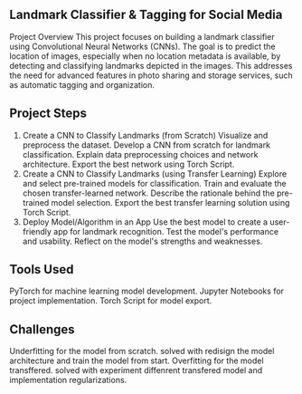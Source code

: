 
## Landmark Classifier & Tagging for Social Media
Project Overview
This project focuses on building a landmark classifier using Convolutional Neural Networks (CNNs). The goal is to predict the location of images, especially when no location metadata is available, by detecting and classifying landmarks depicted in the images. This addresses the need for advanced features in photo sharing and storage services, such as automatic tagging and organization.

## Project Steps
1. Create a CNN to Classify Landmarks (from Scratch)
Visualize and preprocess the dataset.
Develop a CNN from scratch for landmark classification.
Explain data preprocessing choices and network architecture.
Export the best network using Torch Script.
2. Create a CNN to Classify Landmarks (using Transfer Learning)
Explore and select pre-trained models for classification.
Train and evaluate the chosen transfer-learned network.
Describe the rationale behind the pre-trained model selection.
Export the best transfer learning solution using Torch Script.
3. Deploy Model/Algorithm in an App
Use the best model to create a user-friendly app for landmark recognition.
Test the model's performance and usability.
Reflect on the model's strengths and weaknesses.

## Tools Used
PyTorch for machine learning model development.
Jupyter Notebooks for project implementation.
Torch Script for model export.

## Challenges
Underfitting for the model from scratch. solved with redisign the model architecture and train the model from start.
Overfitting for the model transffered. solved with experiment diffenrent transfered model and implementation regularizations.

